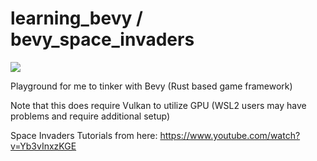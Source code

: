 # learning_bevy / bevy_space_invaders

![](assets/demo.gif)

Playground for me to tinker with Bevy (Rust based game framework)

Note that this does require Vulkan to utilize GPU 
(WSL2 users may have problems and require additional setup)

Space Invaders Tutorials from here: https://www.youtube.com/watch?v=Yb3vInxzKGE
